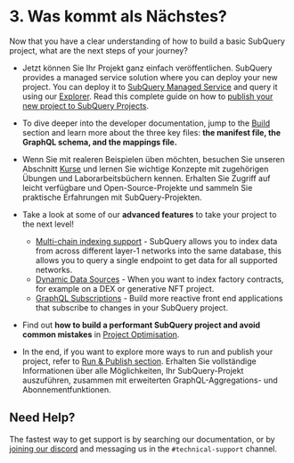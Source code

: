 # 3. Was kommt als Nächstes?

Now that you have a clear understanding of how to build a basic SubQuery project, what are the next steps of your journey?

- Jetzt können Sie Ihr Projekt ganz einfach veröffentlichen. SubQuery provides a managed service solution where you can deploy your new project. You can deploy it to [SubQuery Managed Service](https://managedservice.subquery.network) and query it using our [Explorer](https://explorer.subquery.network). Read this complete guide on how to [publish your new project to SubQuery Projects](../run_publish/publish.md).

- To dive deeper into the developer documentation, jump to the [Build ](../build/introduction.md) section and learn more about the three key files: **the manifest file, the GraphQL schema, and the mappings file.**

- Wenn Sie mit realeren Beispielen üben möchten, besuchen Sie unseren Abschnitt [Kurse](../academy/herocourse/welcome.md) und lernen Sie wichtige Konzepte mit zugehörigen Übungen und Laborarbeitsbüchern kennen. Erhalten Sie Zugriff auf leicht verfügbare und Open-Source-Projekte und sammeln Sie praktische Erfahrungen mit SubQuery-Projekten.

- Take a look at some of our **advanced features** to take your project to the next level!

  - [Multi-chain indexing support](../build/multi-chain.md) - SubQuery allows you to index data from across different layer-1 networks into the same database, this allows you to query a single endpoint to get data for all supported networks.
  - [Dynamic Data Sources](../build/dynamicdatasources.md) - When you want to index factory contracts, for example on a DEX or generative NFT project.
  - [GraphQL Subscriptions](../run_publish/subscription.md) - Build more reactive front end applications that subscribe to changes in your SubQuery project.

- Find out **how to build a performant SubQuery project and avoid common mistakes** in [Project Optimisation](../build/optimisation.md).

- In the end, if you want to explore more ways to run and publish your project, refer to [Run & Publish section](../run_publish/run.md). Erhalten Sie vollständige Informationen über alle Möglichkeiten, Ihr SubQuery-Projekt auszuführen, zusammen mit erweiterten GraphQL-Aggregations- und Abonnementfunktionen.

## Need Help?

The fastest way to get support is by searching our documentation, or by [joining our discord](https://discord.com/invite/subquery) and messaging us in the `#technical-support` channel.
